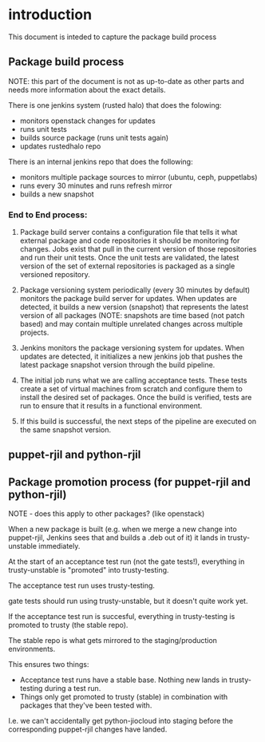 # introduction

This document is inteded to capture the package build process

## Package build process

NOTE: this part of the document is not as up-to-date as other parts
and needs more information about the exact details.

There is one jenkins system (rusted halo) that does the folowing:
  - monitors openstack changes for updates
  - runs unit tests
  - builds source package (runs unit tests again)
  - updates rustedhalo repo

There is an internal jenkins repo that does the following:
  - monitors multiple package sources to mirror (ubuntu, ceph, puppetlabs)
  - runs every 30 minutes and runs refresh mirror
  - builds a new snapshot

### End to End process:

1. Package build server contains a configuration file that tells it
   what external package and code repositories it should be monitoring
   for changes. Jobs exist that pull in the current version of those
   repositories and run their unit tests. Once the unit tests are validated,
   the latest version of the set of external repositories is packaged
   as a single versioned repository.

2. Package versioning system periodically (every 30 minutes by default)
   monitors the package build server for updates. When updates are detected,
   it builds a new version (snapshot) that represents the latest version of
   all packages (NOTE: snapshots are time based (not patch based) and may
   contain multiple unrelated changes across multiple projects.

3. Jenkins monitors the package versioning system for updates. When updates are
   detected, it initializes a new jenkins job that pushes the latest package
   snapshot version through the build pipeline.

4. The initial job runs what we are calling acceptance tests. These tests
   create a set of virtual machines from scratch and configure them to install
   the desired set of packages. Once the build is verified, tests are run to
   ensure that it results in a functional environment.

5. If this build is successful, the next steps of the pipeline are executed on
   the same snapshot version.


## puppet-rjil and python-rjil

## Package promotion process (for puppet-rjil and python-rjil)

NOTE - does this apply to other packages? (like openstack)


When a new package is built (e.g. when we merge a new change into puppet-rjil,
Jenkins sees that and builds a .deb out of it) it lands in trusty-unstable immediately.

At the start of an acceptance test run (not the gate tests!), everything in trusty-unstable
is "promoted" into trusty-testing.

The acceptance test run uses trusty-testing.

gate tests should run using trusty-unstable, but it doesn't quite work yet.

If the acceptance test run is succesful, everything in trusty-testing is
promoted to trusty (the stable repo).

The stable repo is what gets mirrored to the staging/production environments.

This ensures two things:
* Acceptance test runs have a stable base. Nothing new lands in trusty-testing during a test run.
* Things only get promoted to trusty (stable) in combination with packages that they've been tested with.

I.e. we can't accidentally get python-jiocloud into staging before the corresponding puppet-rjil changes have landed.
